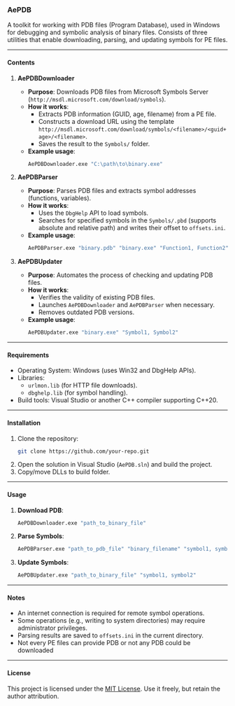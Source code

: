 ### **AePDB**
A toolkit for working with PDB files (Program Database), used in Windows for debugging and symbolic analysis of binary files. Consists of three utilities that enable downloading, parsing, and updating symbols for PE files.

---

#### **Contents**
1. **AePDBDownloader**
   - **Purpose**: Downloads PDB files from Microsoft Symbols Server (`http://msdl.microsoft.com/download/symbols`).
   - **How it works**:
     - Extracts PDB information (GUID, age, filename) from a PE file.
     - Constructs a download URL using the template `http://msdl.microsoft.com/download/symbols/<filename>/<guid+age>/<filename>`.
     - Saves the result to the `Symbols/` folder.
   - **Example usage**:
     ```bash
     AePDBDownloader.exe "C:\path\to\binary.exe"
     ```

2. **AePDBParser**
   - **Purpose**: Parses PDB files and extracts symbol addresses (functions, variables).
   - **How it works**:
     - Uses the `DbgHelp` API to load symbols.
     - Searches for specified symbols in the `Symbols/.pbd` (supports absolute and relative path) and writes their offset to `offsets.ini`.
   - **Example usage**:
     ```bash
     AePDBParser.exe "binary.pdb" "binary.exe" "Function1, Function2"
     ```

3. **AePDBUpdater**
   - **Purpose**: Automates the process of checking and updating PDB files.
   - **How it works**:
     - Verifies the validity of existing PDB files.
     - Launches `AePDBDownloader` and `AePDBParser` when necessary.
     - Removes outdated PDB versions.
   - **Example usage**:
     ```bash
     AePDBUpdater.exe "binary.exe" "Symbol1, Symbol2"
     ```

---

#### **Requirements**
- Operating System: Windows (uses Win32 and DbgHelp APIs).
- Libraries:
  - `urlmon.lib` (for HTTP file downloads).
  - `dbghelp.lib` (for symbol handling).
- Build tools: Visual Studio or another C++ compiler supporting C++20.

---

#### **Installation**
1. Clone the repository:
   ```bash
   git clone https://github.com/your-repo.git
   ```
2. Open the solution in Visual Studio (`AePDB.sln`) and build the project.
3. Copy/move DLLs to build folder.
---

#### **Usage**
1. **Download PDB**:
   ```bash
   AePDBDownloader.exe "path_to_binary_file"
   ```
2. **Parse Symbols**:
   ```bash
   AePDBParser.exe "path_to_pdb_file" "binary_filename" "symbol1, symbol2"
   ```
3. **Update Symbols**:
   ```bash
   AePDBUpdater.exe "path_to_binary_file" "symbol1, symbol2"
   ```

---

#### **Notes**
- An internet connection is required for remote symbol operations.
- Some operations (e.g., writing to system directories) may require administrator privileges.
- Parsing results are saved to `offsets.ini` in the current directory.
- Not every PE files can provide PDB or not any PDB could be downloaded

---

#### **License**
This project is licensed under the [MIT License](LICENSE). Use it freely, but retain the author attribution.
